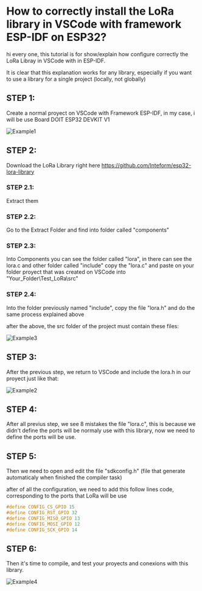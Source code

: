 # How to correctly install the LoRa library in VSCode with framework ESP-IDF on ESP32?
hi every one, this tutorial is for show/explain how configure correctly the LoRa Libray in VSCode with in ESP-IDF.

It is clear that this explanation works for any library, especially if you want to use a library for a single project (locally, not globally)

## STEP 1:
Create a normal proyect on VSCode with Framework ESP-IDF, in my case, i will be use Board DOIT ESP32 DEVKIT V1

![Example1](https://github.com/Estraus96/Prueba-ESP32/blob/master/Pictures/EJ1.jpg)

## STEP 2: 
Download the LoRa Library right here https://github.com/Inteform/esp32-lora-library

### STEP 2.1:
Extract them

### STEP 2.2:
Go to the Extract Folder and find into folder called "components"

### STEP 2.3:
Into Components you can see the folder called "lora", in there can see the lora.c and other folder called "include"
copy the "lora.c" and paste on your folder proyect that was created on VSCode into "Your_Folder\Test_LoRa\src"

### STEP 2.4:
Into the folder previously named "include", copy the file "lora.h" and do the same process explained above

after the above, the src folder of the project must contain these files:

![Example3](https://github.com/Estraus96/Prueba-ESP32/blob/master/Pictures/EJ3.jpg)

## STEP 3:
After the previous step, we return to VSCode and include the lora.h in our proyect just like that:

![Example2](https://github.com/Estraus96/Prueba-ESP32/blob/master/Pictures/EJ2.jpg)

## STEP 4:
After all previus step, we see 8 mistakes the file "lora.c", this is because we didn't define the ports will be normaly use with this library, now we need to define the ports will be use.

## STEP 5:
Then we need to open and edit the file "sdkconfig.h" (file that generate automaticaly when finished the compiler task)

after of all the configuration, we need to add this follow lines code, corresponding to the ports that LoRa will be use

```C
#define CONFIG_CS_GPIO 15
#define CONFIG_RST_GPIO 32
#define CONFIG_MISO_GPIO 13
#define CONFIG_MOSI_GPIO 12
#define CONFIG_SCK_GPIO 14
```

## STEP 6:
Then it's time to compile, and test your proyects and conexions with this library.

![Example4](https://github.com/Estraus96/Prueba-ESP32/blob/master/Pictures/EJ4.jpg)
